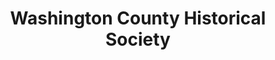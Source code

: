---
layout: repo
title: "Washington County Historical Society"
id: 12241
permalink: repos/12241/
---